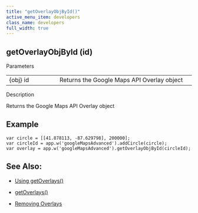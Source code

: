 ```yaml
---
title: "getOverlayObjById()"
active_menu_item: developers
class_name: developers
full_width: true
---
```



## getOverlayObjById (id)

Parameters

<table>
<tr>
<td width="169">
{obj} id

</td>
<td width="17">
</td>
<td width="694">
Returns the Google Maps API Overlay object

</td>
</tr>
</table>

Description

Returns the Google Maps API Overlay object

## Example

    var circle = [[41.878113, -87.629798], 200000];
    var circleId = app.w('googleMapsAdvanced').addCircle(circle);
    var overlay = app.w('googleMapsAdvanced').getOverlayObjById(circleId);
   

## See Also:

 - [Using getOverlays()](../../../../product-guide/advanced-important-widgets/google-v3-maps-widget/working-with-overlays/using-getoverlays.htm)

 - [getOverlays()](getoverlays.htm)

 - [Removing Overlays](../../../../product-guide/advanced-important-widgets/google-v3-maps-widget/working-with-overlays/removing-overlays.htm)

